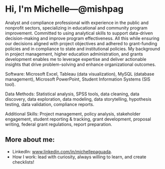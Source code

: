 # Hi, I'm Michelle—@mishpag

Analyst and compliance professional with experience in the public and nonprofit sectors, specializing in educational and community program improvement. Committed to using analytical skills to support data-driven decision-making and improve program effectiveness. All this while ensuring our decisions aligned with project objectives and adhered to grant-funding policies and in compliance to state and institutional policies. My background in project management, higher education administration, and grants development enables me to leverage expertise and deliver actionable insights that drive problem-solving and enhance organizational outcomes.

Software: Microsoft Excel, Tableau (data visualization), MySQL (database management), Microsoft PowerPoint, Student Information Systems (SIS tool). 

Data Methods: Statistical analysis, SPSS tools, data cleaning, data discovery, data exploration, data modeling, data storytelling, hypothesis testing, data validation, compliance reports. 

Additional Skills: Project management, policy analysis, stakeholder engagement, student reporting & tracking, grant development, proposal writing, federal grant regulations, report preparation.

## More about me:

- LinkedIn: www.linkedin.com/in/michellepaguada. 
- How I work: lead with curiosity, always willing to learn, and create checklists!

